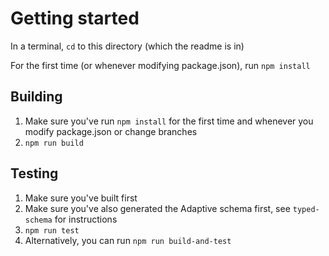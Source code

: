 # Getting started

In a terminal, `cd` to this directory (which the readme is in)

For the first time (or whenever modifying package.json), run `npm install`

## Building

1. Make sure you've run `npm install` for the first time and whenever you modify package.json or change branches
1. `npm run build`


## Testing

1. Make sure you've built first
1. Make sure you've also generated the Adaptive schema first, see `typed-schema` for instructions
1. `npm run test`
1. Alternatively, you can run `npm run build-and-test`